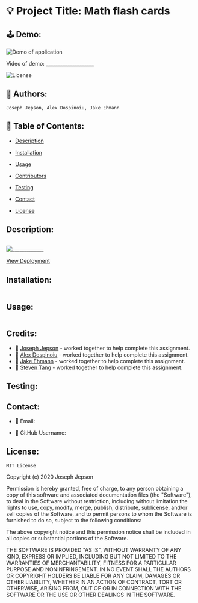 
# 💡 Project Title: Math flash cards
## 🕹 Demo:

![Demo of application](public/assets/________.gif)

Video of demo: [____________________](https://drive.google.com/) 

![License](https://img.shields.io/badge/License-MIT-yellow) 
## 👤 Authors: 
```
Joseph Jepson, Alex Dospinoiu, Jake Ehmann
```

  ## 📜 Table of Contents: 

  * [Description](#Description) 

  * [Installation](#Installation) 

  * [Usage](#Usage) 

  * [Contributors](#Contributors) 

  * [Testing](#Testing)

  * [Contact](#Contact) 

  * [License](#License) 

  ## Description: 
  ```
  ```
 

![_____________](________________________.png)

[View Deployment](https://magic-gathering-app.herokuapp.com/)


## Installation: 
 ```
 ```

## Usage: 
 ```
 ```

## Credits: 

* 👤 [Joseph Jepson](https://github.com/alligatormonday) - worked together to help complete this assignment. 
* 👤 [Alex Dospinoiu](https://github.com/adospinoiu) - worked together to help complete this assignment. 
* 👤 [Jake Ehmann](https://github.com/jakeehmann42) - worked together to help complete this assignment. 
* 👤 [Steven Tang](https://github.com/Sltang0815) - worked together to help complete this assignment. 


## Testing: 

  ## Contact: 
  
 
  * 💌  Email: 
 
  * 👤  GitHub Username: []() 
  

  ## License: 
 
  
    MIT License

Copyright (c) 2020 Joseph Jepson

Permission is hereby granted, free of charge, to any person obtaining a copy
of this software and associated documentation files (the "Software"), to deal
in the Software without restriction, including without limitation the rights
to use, copy, modify, merge, publish, distribute, sublicense, and/or sell
copies of the Software, and to permit persons to whom the Software is
furnished to do so, subject to the following conditions:

The above copyright notice and this permission notice shall be included in all
copies or substantial portions of the Software.

THE SOFTWARE IS PROVIDED "AS IS", WITHOUT WARRANTY OF ANY KIND, EXPRESS OR
IMPLIED, INCLUDING BUT NOT LIMITED TO THE WARRANTIES OF MERCHANTABILITY,
FITNESS FOR A PARTICULAR PURPOSE AND NONINFRINGEMENT. IN NO EVENT SHALL THE
AUTHORS OR COPYRIGHT HOLDERS BE LIABLE FOR ANY CLAIM, DAMAGES OR OTHER
LIABILITY, WHETHER IN AN ACTION OF CONTRACT, TORT OR OTHERWISE, ARISING FROM,
OUT OF OR IN CONNECTION WITH THE SOFTWARE OR THE USE OR OTHER DEALINGS IN THE
SOFTWARE.

